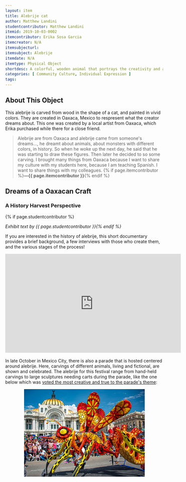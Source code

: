 ```yaml
---
layout: item
title: Alebrije cat
author: Matthew Landini
studentcontributor: Matthew Landini
itemid: 2019-10-03-0002
itemcontributor: Erika Sosa Garcia
itemcreator: N/A
itemsubjecturl:
itemsubject: Alebrije
itemdate: N/A
itemtype: Physical Object
shortdesc: A colorful, wooden animal that portrays the creativity and artistry of Oaxaca, Mexico
categories: [ Community Culture, Individual Expression ]
tags:
---
```


## About This Object

This alebrije is carved from wood in the shape of a cat, and painted in vivid colors. They are created in Oaxaca, Mexico to respresent what the creator dreams about. This one was created by a local artist from Oaxaca, which Erika purchased while there for a close friend.

>Alebrije are from Oaxaca and alebrije came from someone's dreams..., he dreamt about animals, about monsters with different colors, in history. So when he woke up the next day, he said that he was starting to draw these figures. Then later he decided to so some carving. I brought many things from Oaxaca because I want to share my culture with my students here, because I am teaching Spanish. I want to share things with my colleagues. {% if page.itemcontributor %}**—{{ page.itemcontributor }}**{% endif %}

## Dreams of a Oaxacan Craft
### A History Harvest Perspective
{% if page.studentcontributor %}

*Exhibit text by {{ page.studentcontributor }}{% endif %}*

If you are interested in the history of alebrije, this short documentary provides a brief background, a few interviews with those who create them, and the various stages of the process!

<iframe width="560" height="315" src="https://www.youtube.com/embed/8QCXmh4zOOQ" frameborder="0" allow="accelerometer; autoplay; encrypted-media; gyroscope; picture-in-picture" allowfullscreen></iframe>

In late October in Mexico City, there is also a parade that is hosted centered around alebrije. Here, carvings of different animals, living and fictional, are shown and celebrated. The alebrije for this festival range from hand-held carvings to large sculptures needing carts during the parade, like the one below which was [voted the most creative and true to the parade's theme](https://archivo.eluniversal.com.mx/notas/718629.html):

<p align="center">
  <img width="385" height="279.767" src="/assets/images/alebrije_parade_cart.jpg">
</p>

